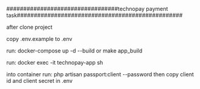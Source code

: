 #################################technopay payment task#################################################

after clone project

copy .env.example to .env

run:
    docker-compose up -d --build or make app_build

run:
    docker exec  -it technopay-app  sh

into container run:
    php artisan passport:client --password
    then copy client id and client secret in .env
